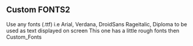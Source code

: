 ## Custom FONTS2

Use any fonts (.ttf) i.e Arial, Verdana, DroidSans Rageitalic, Diploma to be used as text displayed on screen
This one has a little rough fonts then Custom_Fonts